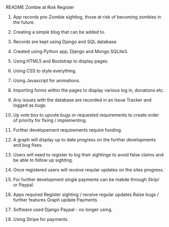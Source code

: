 README Zombie at Risk Register

1.   App records pre-Zombie sighting, those at risk of becoming zombies in the future.

2.   Creating a simple blog that can be added to.

3.   Records are kept using Django and SQL database.

4.   Created using Python app, Django and Mongo SQLite3.

5.   Using HTML5 and Bootstrap to display pages.

6.   Using CSS to style everything.

7.   Using Javascript for animations.

8.   Importing forms within the pages to display various log in, donations etc.

9.   Any issues with the database are recorded in an Issue Tracker and logged as bugs.

10.  Up vote box to upvote bugs or requested requirements to create order of priority for fixing / implementing.

11.  Further developement requirements require funding.

12.  A graph will display up to date progress on the further developments and bug fixes.

13.  Users will need to register to log their sightings to avoid false claims and be able to follow up sighting.

14.  Once registered users will receive reqular updates on the sites progress.

15.  For further development single payments can be makde through Strip/ or Paypal.

16.  Apps required Register sighting / receive regular updates Raise bugs / further features Graph update Payments

17.  Software used Django Paypal - no longer using.

18.  Using Stripe for payments.
